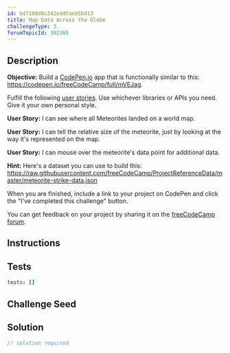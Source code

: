 ```yaml
---
id: bd7108d8c242eddfaeb5bd13
title: Map Data Across the Globe
challengeType: 3
forumTopicId: 302365
---
```


## Description

<section id='description'>

**Objective:** Build a [CodePen.io](https://codepen.io) app that is functionally similar to this: <https://codepen.io/freeCodeCamp/full/mVEJag>.

Fulfill the following [user stories](https://en.wikipedia.org/wiki/User_story). Use whichever libraries or APIs you need. Give it your own personal style.

**User Story:** I can see where all Meteorites landed on a world map.

**User Story:** I can tell the relative size of the meteorite, just by looking at the way it's represented on the map.

**User Story:** I can mouse over the meteorite's data point for additional data.

**Hint:** Here's a dataset you can use to build this: <https://raw.githubusercontent.com/freeCodeCamp/ProjectReferenceData/master/meteorite-strike-data.json>

When you are finished, include a link to your project on CodePen and click the "I've completed this challenge" button.

You can get feedback on your project by sharing it on the [freeCodeCamp forum](https://forum.freecodecamp.org/c/project-feedback/409).

</section>

## Instructions

<section id='instructions'>

</section>

## Tests

<section id='tests'>

```yml
tests: []

```

</section>

## Challenge Seed

<section id='challengeSeed'>

</section>

## Solution

<section id='solution'>

```js
// solution required
```

</section>
